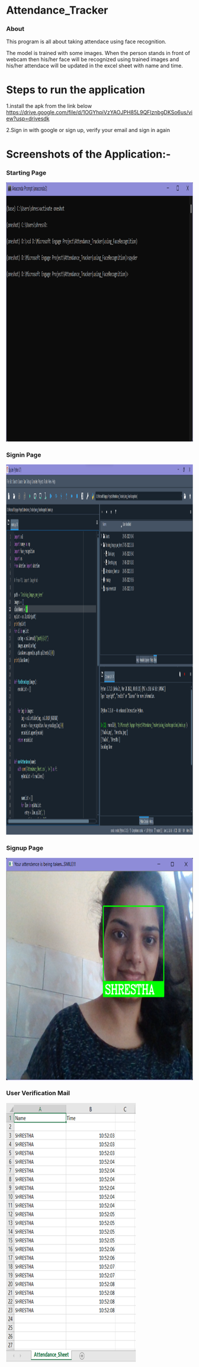 # Attendance_Tracker
 ### About 
  This program is all about taking attendace using face recognition.
  
  The model is trained with some images. When the person stands in front of webcam then his/her face will be recognized using trained images and his/her attendace will be updated in the excel sheet with name and time.

# Steps to run the application
 1.install the apk from the link below <br />
          https://drive.google.com/file/d/1OGYhpiVzYAOJPH85L9QFIznbgDKSo6us/view?usp=drivesdk
 <br />
 
 2.Sign in with google or sign up, verify your email and sign in again
 
 # Screenshots of the Application:-
 
 ### Starting Page<br />
 <img src="Assets/Anaconda_Prompt.png" width="700" height="700"><br />
 
 ### Signin Page<br />
 <img src="Assets/Spyder_run.png" width="1000" height="1000"><br />

 ### Signup Page<br />
 <img src="Assets/Webcam.png" width="600" height="600"><br />
 
 ### User Verification Mail<br />
 <img src="Assets/Attendance_updated.png" width="350" height="700"><br />
 
